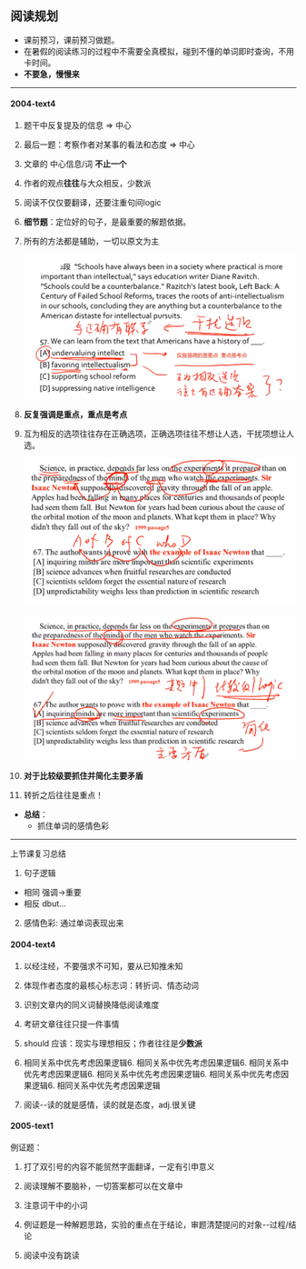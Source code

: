 ## 阅读规划

+ 课前预习，课前预习做题。
+ 在暑假的阅读练习的过程中不需要全真模拟，碰到不懂的单词即时查询，不用卡时间。
+ **不要急，慢慢来**

---

#### 2004-text4

1. 题干中反复提及的信息 &rArr; 中心

2. 最后一题：考察作者对某事的看法和态度 &rArr; 中心

3. 文章的 中心信息/词 **不止一个**

4. 作者的观点**往往**与大众相反，少数派

5. 阅读不仅仅要翻译，还要注重句间logic

6. **细节题**：定位好的句子，是最重要的解题依据。

7. 所有的方法都是辅助，一切以原文为主

   ![](reading_img/1.png)

8. **反复强调是重点，重点是考点**

9. 互为相反的选项往往存在正确选项，正确选项往往不想让人选，干扰项想让人选。

   ![](reading_img/3.png)

   ![](reading_img/2.png)

10. **对于比较级要抓住并简化主要矛盾**

11. 转折之后往往是重点！

+ **总结**：
  + 抓住单词的感情色彩

---

上节课复习总结

1. 句子逻辑
  + 相同  强调->重要
  + 相反 dbut...

2. 感情色彩: 通过单词表现出来

#### 2004-text4

1. 以经注经，不要强求不可知，要从已知推未知

2. 体现作者态度的最核心标志词：转折词、情态动词

3. 识别文章内的同义词替换降低阅读难度

4. 考研文章往往只提一件事情

5. should 应该：现实与理想相反；作者往往是**少数派**

6. 相同关系中优先考虑因果逻辑6. 相同关系中优先考虑因果逻辑6. 相同关系中优先考虑因果逻辑6. 相同关系中优先考虑因果逻辑6. 相同关系中优先考虑因果逻辑6. 相同关系中优先考虑因果逻辑

7. 阅读--读的就是感情，读的就是态度，adj.很关键

#### 2005-text1

例证题：

1. 打了双引号的内容不能贸然字面翻译，一定有引申意义

2. 阅读理解不要脑补，一切答案都可以在文章中

3. 注意词干中的小词

4. 例证题是一种解题思路，实验的重点在于结论，审题清楚提问的对象--过程/结论

5. 阅读中没有跳读
